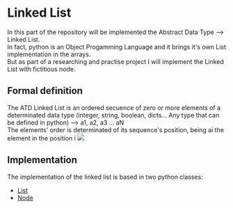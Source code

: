 # Linked List

In this part of the repository will be implemented the Abstract Data Type --> Linked List. <br>
In fact, python is an Object Progamming Language and it brings it's own List implementation in the arrays. <br>
But as part of a researching and practise project I will implement the Linked List with fictitious node.

## Formal definition
The ATD Linked List is an ordered secuence of zero or more elements of a determinated data type (integer, string, boolean, dicts... Any type that can be defined in python) --> a1, a2, a3 ... aN <br>
The elements' order is determinated of its sequence's position, being ai the element in the position i
<img src="https://github.com/JuanjoLopez19/imagenes/blob/main/linked%20list.png">
## Implementation 
The implementation of the linked list is based in two python classes:
- <a href="https://github.com/JuanjoLopez19/PythonATDs/tree/main/list/linked_list.py">List </a>
- <a href="https://github.com/JuanjoLopez19/PythonATDs/blob/main/list/node.py"> Node </a>

